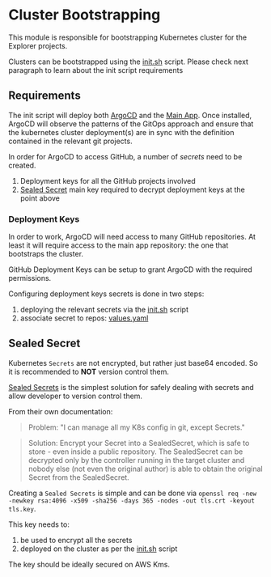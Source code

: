 # Cluster Bootstrapping

This module is responsible for bootstrapping Kubernetes cluster for the Explorer projects.

Clusters can be bootstrapped using the [init.sh](init.sh) script. Please check next paragraph to learn about the 
init script requirements

## Requirements

The init script will deploy both [ArgoCD](https://argo-cd.readthedocs.io/en/stable/) and the [Main App](https://argo-cd.readthedocs.io/en/stable/operator-manual/cluster-bootstrapping/).
Once installed, ArgoCD will observe the patterns of the GitOps approach and ensure that the kubernetes cluster deployment(s) are in sync
with the definition contained in the relevant git projects.

In order for ArgoCD to access GitHub, a number of _secrets_ need to be created.
1. Deployment keys for all the GitHub projects involved
2. [Sealed Secret](https://github.com/bitnami-labs/sealed-secrets) main key required to decrypt deployment keys at the point above

### Deployment Keys

In order to work, ArgoCD will need access to many GitHub repositories. At least it will require access to the main app repository: the one
that bootstraps the cluster.

GitHub Deployment Keys can be setup to grant ArgoCD with the required permissions.

Configuring deployment keys secrets is done in two steps:
1. deploying the relevant secrets via the [init.sh](https://github.com/cardano-foundation/cf-explorer/blob/feat/MET-755-Create_explorer_helm_chart/argocd-bootstrap/init.sh#L27) script
2. associate secret to repos: [values.yaml](https://github.com/cardano-foundation/cf-explorer/blob/feat/MET-755-Create_explorer_helm_chart/argocd-bootstrap/values.yaml#L37)

## Sealed Secret

Kubernetes `Secrets` are not encrypted, but rather just base64 encoded. So it is recommended to **NOT** version control them.

[Sealed Secrets](https://github.com/bitnami-labs/sealed-secrets) is the simplest solution for safely dealing with secrets and allow
developer to version control them.

From their own documentation:

> Problem: "I can manage all my K8s config in git, except Secrets."

> Solution: Encrypt your Secret into a SealedSecret, which is safe to store - even inside a public repository. 
> The SealedSecret can be decrypted only by the controller running in the target cluster and nobody else (not even the original author) 
> is able to obtain the original Secret from the SealedSecret.

Creating a `Sealed Secrets` is simple and can be done via `openssl req -new -newkey rsa:4096 -x509 -sha256 -days 365 -nodes -out tls.crt -keyout tls.key`.

This key needs to:
1. be used to encrypt all the secrets
2. deployed on the cluster as per the [init.sh](https://github.com/cardano-foundation/cf-explorer/blob/feat/MET-755-Create_explorer_helm_chart/argocd-bootstrap/init.sh#L17) script

The key should be ideally secured on AWS Kms.

